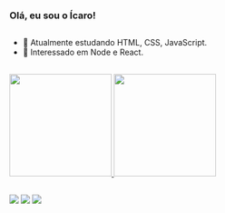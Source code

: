### Olá, eu sou o Ícaro!
##

- 🌱 Atualmente estudando HTML, CSS, JavaScript.
- 🔭 Interessado em Node e React.




 
 ##
<div>
<a href="https://github.com/IcaroMainarte">
<img height="180em" src="https://github-readme-stats.vercel.app/api?username=IcaroMainarte&show_icons=true&theme=dracula&include_all_commits=true&count_private=true"/>
<img height="180em" src="https://github-readme-stats.vercel.app/api/top-langs/?username=IcaroMainarte&layout=compact&langs_count=7&theme=dracula"/>
  </div>

## 
<div> 
  <a href="https://www.linkedin.com/in/icaromainarte" target="_blank"><img src="https://img.shields.io/badge/-LinkedIn-%230077B5?style=for-the-badge&logo=linkedin&logoColor=white" target="_blank"></a> 
  <a href = "mailto:icaromainarte@gmail.com"><img src="https://img.shields.io/badge/Gmail-D14836?style=for-the-badge&logo=gmail&logoColor=white" target="_blank"></a>
  <a href="https://api.whatsapp.com/send?phone=5531994782033" target="_blank"><img src="https://img.shields.io/badge/WhatsApp-25D366?style=for-the-badge&logo=whatsapp&logoColor=white" target="_blank"></a> 
  </div>
 





<!--
**IcaroMainarte/IcaroMainarte** is a ✨ _special_ ✨ repository because its `README.md` (this file) appears on your GitHub profile.

Here are some ideas to get you started:

- 🔭 I’m currently working on ...
- 🌱 I’m currently learning ...
- 👯 I’m looking to collaborate on ...
- 🤔 I’m looking for help with ...
- 💬 Ask me about ...
- 📫 How to reach me: ...
- 😄 Pronouns: ...
- ⚡ Fun fact: ...

-->
